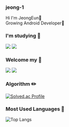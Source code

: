 ### jeong-1 
 Hi I'm JeongEun👋 <br />
 Growing Android Developer🌱

### I'm studying 📖
<div style="display:inline">
<img src="https://img.shields.io/badge/Android-3DDC84?style=for-the-badge&logo=Android&logoColor=white"/> 
<img src="https://img.shields.io/badge/Kotlin-7F52FF?style=for-the-badge&logo=Kotlin&logoColor=white"/> <br />
</div>

### Welcome my 🙌
<a href="https://jeonge-2020.tistory.com/" target="_blank">
 <img src="https://img.shields.io/badge/Tistory-000000?style=for-the-badge&logo=Tistory&logoColor=FFFFFF"/></a>
<a href="mailto:ljekj5562@gmail.com"><img src="https://img.shields.io/badge/Gmail-EA4335?style=for-the-badge&logo=Gmail&logoColor=white&link=mailto:ljekj5562@gmail.com"/></a>

### Algorithm ✏️
 
[![Solved.ac Profile](http://mazassumnida.wtf/api/generate_badge?boj=wjddms680)](https://solved.ac/wjddms680)

### Most Used Languages 🥇

![Top Langs](https://github-readme-stats-sigma-five.vercel.app/api/top-langs/?username=jeong-1&layout=compact&theme=dark)  

<!--
### Latest Blogs 😄
- [교내-소프트웨어-경진대회-회고](https://velog.io/@hyeok_1212/교내-소프트웨어-경진대회-회고)
- [GDSC-Solution-Challenge-2023-회고](https://velog.io/@hyeok_1212/GDSC-Solution-Challenge-2023-회고)
- [Java-객체-지향-프로그래밍OOP](https://velog.io/@hyeok_1212/Java-객체-지향-프로그래밍OOP)
-->
